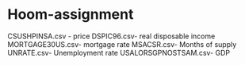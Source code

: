 # Hoom-assignment

CSUSHPINSA.csv - price
DSPIC96.csv- real disposable income
MORTGAGE30US.csv- mortgage rate
MSACSR.csv- Months of supply
UNRATE.csv- Unemployment rate
USALORSGPNOSTSAM.csv- GDP
